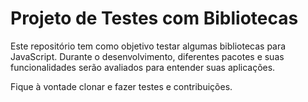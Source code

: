 # Projeto de Testes com Bibliotecas

Este repositório tem como objetivo testar algumas bibliotecas para JavaScript. Durante o desenvolvimento, diferentes pacotes e suas funcionalidades serão avaliados para entender suas aplicações.

Fique à vontade clonar e fazer testes e contribuições.
